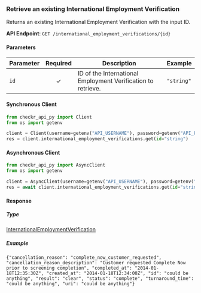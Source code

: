
### Retrieve an existing International Employment Verification <a name="get"></a>

Returns an existing International Employment Verification with the input ID.


**API Endpoint**: `GET /international_employment_verifications/{id}`

#### Parameters

| Parameter | Required | Description | Example |
|-----------|:--------:|-------------|--------|
| `id` | ✓ | ID of the International Employment Verification to retrieve. | `"string"` |

#### Synchronous Client

```python
from checkr_api_py import Client
from os import getenv

client = Client(username=getenv("API_USERNAME"), password=getenv("API_PASSWORD"))
res = client.international_employment_verifications.get(id="string")

```

#### Asynchronous Client

```python
from checkr_api_py import AsyncClient
from os import getenv

client = AsyncClient(username=getenv("API_USERNAME"), password=getenv("API_PASSWORD"))
res = await client.international_employment_verifications.get(id="string")

```

#### Response

##### Type
[InternationalEmploymentVerification](/checkr_api_py/types/models/international_employment_verification.py)

##### Example
`{"cancellation_reason": "complete_now_customer_requested", "cancellation_reason_description": "Customer requested Complete Now prior to screening completion", "completed_at": "2014-01-18T12:35:30Z", "created_at": "2014-01-18T12:34:00Z", "id": "could be anything", "result": "clear", "status": "complete", "turnaround_time": "could be anything", "uri": "could be anything"}`
